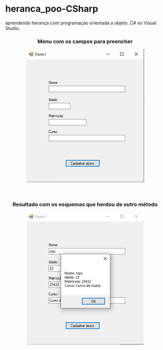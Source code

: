 # heranca_poo-CSharp
aprendendo herança com programação orientada a objeto. C# no Visual Studio.

<div align="center">
  <h3>Menu com os campos para preencher</h3>
  <img src="imagensAPP/1.png">
</div>
<br><br>
<div align="center">
  <h3>Resultado com os esquemas que herdou de outro método</h3>
  <img src="imagensAPP/2.png">
</div>
